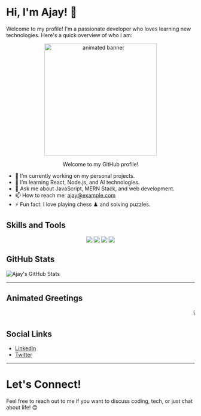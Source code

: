 # Hi, I'm Ajay! 👋

Welcome to my profile! I'm a passionate developer who loves learning new technologies. Here's a quick overview of who I am:

<div align="center">
  <img src="https://media.giphy.com/media/26gsvQq62rOC4vxO8/giphy.gif" width="300" alt="animated banner" />
  <p>Welcome to my GitHub profile!</p>
</div>

- 🔭 I’m currently working on my personal projects.
- 🌱 I’m learning React, Node.js, and AI technologies.
- 💬 Ask me about JavaScript, MERN Stack, and web development.
- 📫 How to reach me: [ajay@example.com](mailto:ajay@example.com)
- ⚡ Fun fact: I love playing chess ♟️ and solving puzzles.

## Skills and Tools

<div align="center">
  <img src="https://img.shields.io/badge/JavaScript-F7DF1E?style=flat&logo=javascript&logoColor=black" />
  <img src="https://img.shields.io/badge/React-61DAFB?style=flat&logo=react&logoColor=black" />
  <img src="https://img.shields.io/badge/Node.js-339933?style=flat&logo=node.js&logoColor=white" />
  <img src="https://img.shields.io/badge/MongoDB-4DB33D?style=flat&logo=mongodb&logoColor=white" />
</div>

## GitHub Stats

![Ajay's GitHub Stats](https://github-readme-stats.vercel.app/api?username=AjaySinghKunwar007&show_icons=true&count_private=true&hide_title=true&hide=prs&theme=radical)

---

## Animated Greetings

<marquee behavior="scroll" direction="left">💻 I'm coding every day! 🚀</marquee>

## Social Links

- [LinkedIn](https://www.linkedin.com/in/ajaysingh)
- [Twitter](https://twitter.com/ajaysingh)

---

# Let's Connect!

Feel free to reach out to me if you want to discuss coding, tech, or just chat about life! 😊
